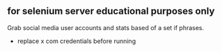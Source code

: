 ## for selenium server educational purposes only

Grab social media user accounts and stats based of a set if phrases.

- replace x com credentials before running
